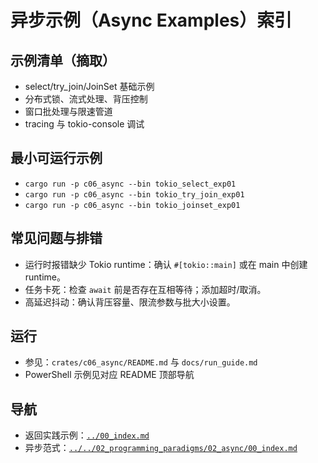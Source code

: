 # 异步示例（Async Examples）索引

## 示例清单（摘取）

- select/try_join/JoinSet 基础示例
- 分布式锁、流式处理、背压控制
- 窗口批处理与限速管道
- tracing 与 tokio-console 调试

## 最小可运行示例

- `cargo run -p c06_async --bin tokio_select_exp01`
- `cargo run -p c06_async --bin tokio_try_join_exp01`
- `cargo run -p c06_async --bin tokio_joinset_exp01`

## 常见问题与排错

- 运行时报错缺少 Tokio runtime：确认 `#[tokio::main]` 或在 main 中创建 runtime。
- 任务卡死：检查 `await` 前是否存在互相等待；添加超时/取消。
- 高延迟抖动：确认背压容量、限流参数与批大小设置。

## 运行

- 参见：`crates/c06_async/README.md` 与 `docs/run_guide.md`
- PowerShell 示例见对应 README 顶部导航

## 导航

- 返回实践示例：[`../00_index.md`](../00_index.md)
- 异步范式：[`../../02_programming_paradigms/02_async/00_index.md`](../../02_programming_paradigms/02_async/00_index.md)
